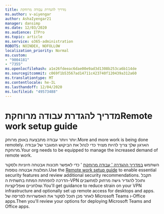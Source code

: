 ```yaml
---
title: מדריך להגדרת עבודה מרוחקת
ms.author: v-aiyengar
author: AshaIyengar21
manager: dansimp
ms.date: 12/03/2020
ms.audience: ITPro
ms.topic: article
ms.service: o365-administration
ROBOTS: NOINDEX, NOFOLLOW
localization_priority: Normal
ms.custom:
- "9004181"
- "7355"
ms.openlocfilehash: a1e26fdeeac6dae00e9ad3d1308b253ca6b114de
ms.sourcegitcommit: c069f1b53567ad14711c423740f120439a312a60
ms.translationtype: MT
ms.contentlocale: he-IL
ms.lasthandoff: 12/04/2020
ms.locfileid: "49573488"
---
```

# <a name="remote-work-setup-guide"></a><span data-ttu-id="a00b8-102">מדריך להגדרת עבודה מרוחקת</span><span class="sxs-lookup"><span data-stu-id="a00b8-102">Remote work setup guide</span></span>

<span data-ttu-id="a00b8-103">יותר ויותר עבודה מתבצעת באופן מרוחק.</span><span class="sxs-lookup"><span data-stu-id="a00b8-103">More and more work is being done remotely.</span></span> <span data-ttu-id="a00b8-104">הארגון שלך צריך להיות מצויד כדי לנהל את הביקוש המוגבר של עבודה מרוחקת.</span><span class="sxs-lookup"><span data-stu-id="a00b8-104">Your org needs to be equipped to manage the increased demand of remote work.</span></span>

<span data-ttu-id="a00b8-105">השתמש [במדריך ההגדרה ' עבודה מרוחקת](https://go.microsoft.com/fwlink/?linkid=2142062) ' כדי לאפשר תכונות אבטחה חיוניות ולסקור המלצות אבטחה נוספות.</span><span class="sxs-lookup"><span data-stu-id="a00b8-105">Use the [Remote work setup guide](https://go.microsoft.com/fwlink/?linkid=2142062) to enable essential security features and review additional security recommendations.</span></span> <span data-ttu-id="a00b8-106">תקבל הדרכה להפחתת המתח בתשתית ה-VPN ותוכל להגדיר גישה מרחוק למחשבים שולחניים ואפליקציות.</span><span class="sxs-lookup"><span data-stu-id="a00b8-106">You'll get guidance to reduce strain on your VPN infrastructure and optionally set up remote access for desktops and apps.</span></span> <span data-ttu-id="a00b8-107">לאחר מכן תוכל לסקור את האפשרויות לפריסה של Microsoft Teams ו-Office apps.</span><span class="sxs-lookup"><span data-stu-id="a00b8-107">Then you'll review your options for deploying ‎Microsoft Teams‎ and ‎Office‎ apps.</span></span>
